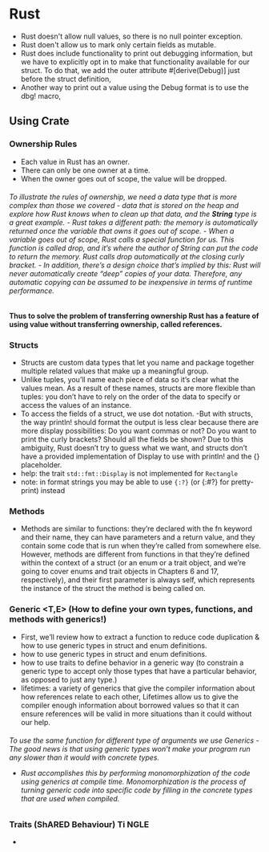# Rust
- Rust doesn't allow null values, so there is no null pointer exception.
- Rust doen't allow  us to mark only certain fields as mutable. 
- Rust does include functionality to print out debugging information, but we have to explicitly opt in to make that functionality available for our struct. To do that, we add the outer attribute #[derive(Debug)] just before the struct definition, 
- Another way to print out a value using the Debug format is to use the dbg! macro,

## Using Crate


### Ownership Rules
- Each value in Rust has an owner.
- There can only be one owner at a time.
- When the owner goes out of scope, the value will be dropped.

<h6>To illustrate the rules of ownership, we need a data type that is more complex than those we covered
 - data that is stored on the heap and explore how Rust knows when to clean up that data, and the <b>String</b> type is a great example.
 - Rust takes a different path: the memory is automatically returned once the variable that owns it goes out of scope.
 -  When a variable goes out of scope, Rust calls a special function for us. This function is called drop, and it’s where the author of String can put the code to return the memory. Rust calls drop automatically at the closing curly bracket.
 - In addition, there’s a design choice that’s implied by this: Rust will never automatically create “deep” copies of your data. Therefore, any automatic copying can be assumed to be inexpensive in terms of runtime performance.



</h6>
<h4>
 Thus to solve the problem of transferring ownership Rust has a feature of using value without transferring ownership, called references.
</h4>


### Structs
- Structs are custom data types that let you name and package together multiple related values that make up a meaningful group.
- Unlike tuples, you’ll name each piece of data so it’s clear what the values mean. As a result of these names, structs are more flexible than tuples: you don’t have to rely on the order of the data to specify or access the values of an instance.
- To access the fields of a struct, we use dot notation.
-But with structs, the way println! should format the output is less clear because there are more display possibilities: Do you want commas or not? Do you want to print the curly brackets? Should all the fields be shown? Due to this ambiguity, Rust doesn’t try to guess what we want, and structs don’t have a provided implementation of Display to use with println! and the {} placeholder.
-  help: the trait `std::fmt::Display` is not implemented for `Rectangle`
-  note: in format strings you may be able to use `{:?}` (or {:#?} for pretty-print) instead

### Methods
- Methods are similar to functions: they’re declared with the fn keyword and their name, they can have parameters and a return value, and they contain some code that is run when they’re called from somewhere else. However, methods are different from functions in that they’re defined within the context of a struct (or an enum or a trait object, and we’re going to cover enums and trait objects in Chapters 6 and 17, respectively), and their first parameter is always self, which represents the instance of the struct the method is being called on.

### Generic <T,E> (How to define your own types, functions, and methods with generics!)
- First, we’ll review how to extract a function to reduce code duplication & how to use generic types in struct and enum definitions.
- how to use generic types in struct and enum definitions.
- how to use traits to define behavior in a generic way (to constrain a generic type to accept only those types that have a particular behavior, as opposed to just any type.)
- lifetimes: a variety of generics that give the compiler information about how references relate to each other, Lifetimes allow us to give the compiler enough information about borrowed values so that it can ensure references will be valid in more situations than it could without our help.

<h6>To use the same function for different type of arguments we use Generics
 - The good news is that using generic types won't make your program run any slower than it would with concrete types.

- Rust accomplishes this by performing monomorphization of the code using generics at compile time. Monomorphization is the process of turning generic code into specific code by filling in the concrete types that are used when compiled.
</h6>

### Traits (ShARED Behaviour) Ti    NGLE
- 

